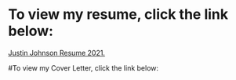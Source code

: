 # To view my resume, click the link below: 
<a href="https://github.com/jjustin1/jjustin1.githubresume.io/blob/main/JustinJohnsonGithubResume.pdf" target="_blank">Justin Johnson Resume 2021.</a>


#To view my Cover Letter, click the link below: 
